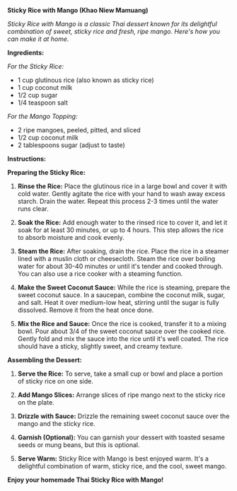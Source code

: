 **Sticky Rice with Mango (Khao Niew Mamuang)**

*Sticky Rice with Mango is a classic Thai dessert known for its delightful combination of sweet, sticky rice and fresh, ripe mango. Here's how you can make it at home.*

**Ingredients:**

*For the Sticky Rice:*
- 1 cup glutinous rice (also known as sticky rice)
- 1 cup coconut milk
- 1/2 cup sugar
- 1/4 teaspoon salt

*For the Mango Topping:*
- 2 ripe mangoes, peeled, pitted, and sliced
- 1/2 cup coconut milk
- 2 tablespoons sugar (adjust to taste)

**Instructions:**

**Preparing the Sticky Rice:**

1. **Rinse the Rice:** Place the glutinous rice in a large bowl and cover it with cold water. Gently agitate the rice with your hand to wash away excess starch. Drain the water. Repeat this process 2-3 times until the water runs clear.

2. **Soak the Rice:** Add enough water to the rinsed rice to cover it, and let it soak for at least 30 minutes, or up to 4 hours. This step allows the rice to absorb moisture and cook evenly.

3. **Steam the Rice:** After soaking, drain the rice. Place the rice in a steamer lined with a muslin cloth or cheesecloth. Steam the rice over boiling water for about 30-40 minutes or until it's tender and cooked through. You can also use a rice cooker with a steaming function.

4. **Make the Sweet Coconut Sauce:** While the rice is steaming, prepare the sweet coconut sauce. In a saucepan, combine the coconut milk, sugar, and salt. Heat it over medium-low heat, stirring until the sugar is fully dissolved. Remove it from the heat once done.

5. **Mix the Rice and Sauce:** Once the rice is cooked, transfer it to a mixing bowl. Pour about 3/4 of the sweet coconut sauce over the cooked rice. Gently fold and mix the sauce into the rice until it's well coated. The rice should have a sticky, slightly sweet, and creamy texture.

**Assembling the Dessert:**

1. **Serve the Rice:** To serve, take a small cup or bowl and place a portion of sticky rice on one side.

2. **Add Mango Slices:** Arrange slices of ripe mango next to the sticky rice on the plate.

3. **Drizzle with Sauce:** Drizzle the remaining sweet coconut sauce over the mango and the sticky rice.

4. **Garnish (Optional):** You can garnish your dessert with toasted sesame seeds or mung beans, but this is optional.

5. **Serve Warm:** Sticky Rice with Mango is best enjoyed warm. It's a delightful combination of warm, sticky rice, and the cool, sweet mango.

**Enjoy your homemade Thai Sticky Rice with Mango!**
